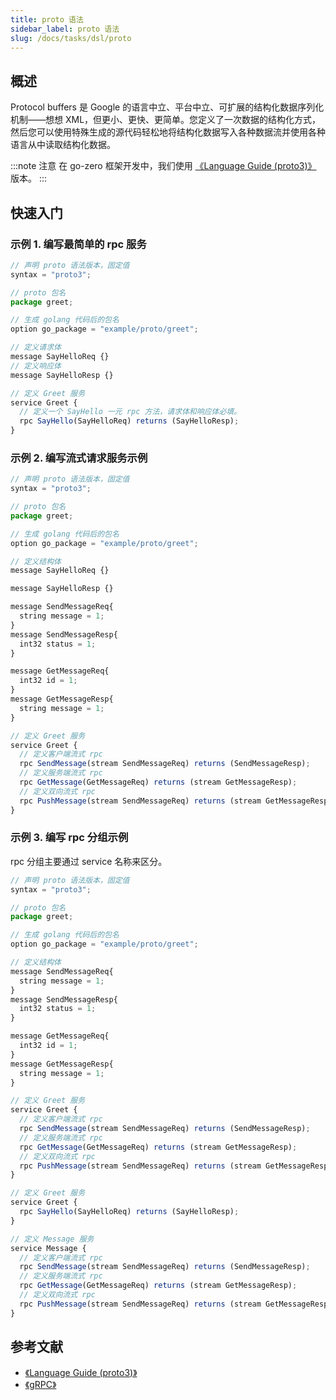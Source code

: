 ```yaml
---
title: proto 语法
sidebar_label: proto 语法
slug: /docs/tasks/dsl/proto
---
```


## 概述

Protocol buffers 是 Google 的语言中立、平台中立、可扩展的结构化数据序列化机制——想想 XML，但更小、更快、更简单。您定义了一次数据的结构化方式，然后您可以使用特殊生成的源代码轻松地将结构化数据写入各种数据流并使用各种语言从中读取结构化数据。

:::note 注意
在 go-zero 框架开发中，我们使用 <a href="https://developers.google.com/protocol-buffers/docs/proto3" target="_blank">《Language Guide (proto3)》</a> 版本。
:::

## 快速入门

### 示例 1. 编写最简单的 rpc 服务

```jsx
// 声明 proto 语法版本，固定值
syntax = "proto3";

// proto 包名
package greet;

// 生成 golang 代码后的包名
option go_package = "example/proto/greet";

// 定义请求体
message SayHelloReq {}
// 定义响应体
message SayHelloResp {}

// 定义 Greet 服务
service Greet {
  // 定义一个 SayHello 一元 rpc 方法，请求体和响应体必填。
  rpc SayHello(SayHelloReq) returns (SayHelloResp);
}
```

### 示例 2. 编写流式请求服务示例

```jsx
// 声明 proto 语法版本，固定值
syntax = "proto3";

// proto 包名
package greet;

// 生成 golang 代码后的包名
option go_package = "example/proto/greet";

// 定义结构体
message SayHelloReq {}

message SayHelloResp {}

message SendMessageReq{
  string message = 1;
}
message SendMessageResp{
  int32 status = 1;
}

message GetMessageReq{
  int32 id = 1;
}
message GetMessageResp{
  string message = 1;
}

// 定义 Greet 服务
service Greet {
  // 定义客户端流式 rpc
  rpc SendMessage(stream SendMessageReq) returns (SendMessageResp);
  // 定义服务端流式 rpc
  rpc GetMessage(GetMessageReq) returns (stream GetMessageResp);
  // 定义双向流式 rpc
  rpc PushMessage(stream SendMessageReq) returns (stream GetMessageResp);
}
```

### 示例 3. 编写 rpc 分组示例

rpc 分组主要通过 service 名称来区分。

```jsx
// 声明 proto 语法版本，固定值
syntax = "proto3";

// proto 包名
package greet;

// 生成 golang 代码后的包名
option go_package = "example/proto/greet";

// 定义结构体
message SendMessageReq{
  string message = 1;
}
message SendMessageResp{
  int32 status = 1;
}

message GetMessageReq{
  int32 id = 1;
}
message GetMessageResp{
  string message = 1;
}

// 定义 Greet 服务
service Greet {
  // 定义客户端流式 rpc
  rpc SendMessage(stream SendMessageReq) returns (SendMessageResp);
  // 定义服务端流式 rpc
  rpc GetMessage(GetMessageReq) returns (stream GetMessageResp);
  // 定义双向流式 rpc
  rpc PushMessage(stream SendMessageReq) returns (stream GetMessageResp);
}

// 定义 Greet 服务
service Greet {
  rpc SayHello(SayHelloReq) returns (SayHelloResp);
}

// 定义 Message 服务
service Message {
  // 定义客户端流式 rpc
  rpc SendMessage(stream SendMessageReq) returns (SendMessageResp);
  // 定义服务端流式 rpc
  rpc GetMessage(GetMessageReq) returns (stream GetMessageResp);
  // 定义双向流式 rpc
  rpc PushMessage(stream SendMessageReq) returns (stream GetMessageResp);
}
```

## 参考文献

- <a href="https://developers.google.com/protocol-buffers/docs/proto3" target="_blank">《Language Guide (proto3)》</a>
- <a href="https://grpc.io/docs/" target="_blank">《gRPC》</a>